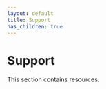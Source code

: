 ```yaml
---
layout: default
title: Support
has_children: true
---
```


# Support

This section contains resources.
